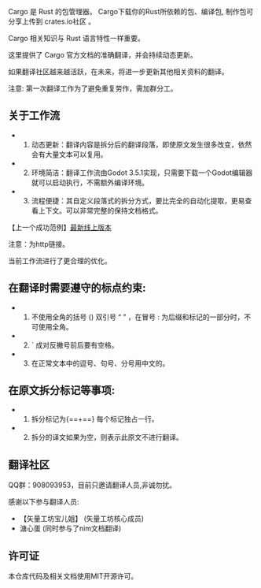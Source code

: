
Cargo 是 Rust 的包管理器。 Cargo下载你的Rust所依赖的包、编译包, 制作包可分享上传到 crates.io社区 。

Cargo 相关知识与 Rust 语言特性一样重要。

这里提供了 Cargo 官方文档的准确翻译，并会持续动态更新。

如果翻译社区越来越活跃，在未来，将进一步更新其他相关资料的翻译。

注意: 第一次翻译工作为了避免重复劳作，需加群分工。

## 关于工作流

- 1. 动态更新：翻译内容是拆分后的翻译段落，即使原文发生很多改变，依然会有大量文本可以复用。
- 2. 环境简洁：翻译工作流由Godot 3.5.1实现，只需要下载一个Godot编辑器就可以启动执行，不需额外编译环境。
- 3. 流程便捷：其自定义段落式的拆分方式，要比完全的自动化提取，更易查看上下文。可以非常完整的保持文档格式。

【上一个成功范例】[最新线上版本](http://file.godot.pro/nimdoc/nimdoc.html)

注意：为http链接。

当前工作流进行了更合理的优化。

## 在翻译时需要遵守的标点约束:

- 1. 不使用全角的括号 () 双引号 “ ” ，在冒号 : 为后缀和标记的一部分时，不可使用全角。
- 2. ` 成对反撇号前后要有空格。
- 3. 在正常文本中的逗号、句号、分号用中文的。

## 在原文拆分标记等事项:
- 1. 拆分标记为{==+==} 每个标记独占一行。
- 2. 拆分的译文如果为空，则表示此原文不进行翻译。

##  翻译社区
QQ群：908093953，目前只邀请翻译人员,非诚勿扰。

感谢以下参与翻译人员:

- 【矢量工坊宝儿姐】  (矢量工坊核心成员)
- 溏心蛋 (同时参与了nim文档翻译)

## 许可证

本仓库代码及相关文档使用MIT开源许可。
